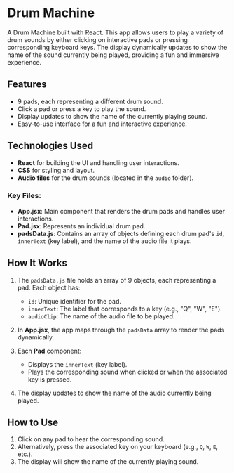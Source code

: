 # Drum Machine

A Drum Machine built with React. This app allows users to play a variety of drum sounds by either clicking on interactive pads or pressing corresponding keyboard keys. The display dynamically updates to show the name of the sound currently being played, providing a fun and immersive experience.

## Features

- 9 pads, each representing a different drum sound.
- Click a pad or press a key to play the sound.
- Display updates to show the name of the currently playing sound.
- Easy-to-use interface for a fun and interactive experience.

## Technologies Used

- **React** for building the UI and handling user interactions.
- **CSS** for styling and layout.
- **Audio files** for the drum sounds (located in the `audio` folder).


### Key Files:

- **App.jsx**: Main component that renders the drum pads and handles user interactions.
- **Pad.jsx**: Represents an individual drum pad.
- **padsData.js**: Contains an array of objects defining each drum pad's `id`, `innerText` (key label), and the name of the audio file it plays.

## How It Works

1. The `padsData.js` file holds an array of 9 objects, each representing a pad. Each object has:
    - `id`: Unique identifier for the pad.
    - `innerText`: The label that corresponds to a key (e.g., "Q", "W", "E").
    - `audioClip`: The name of the audio file to be played.

2. In **App.jsx**, the app maps through the `padsData` array to render the pads dynamically.
   
3. Each **Pad** component:
    - Displays the `innerText` (key label).
    - Plays the corresponding sound when clicked or when the associated key is pressed.

4. The display updates to show the name of the audio currently being played.

## How to Use

1. Click on any pad to hear the corresponding sound.
2. Alternatively, press the associated key on your keyboard (e.g., `Q`, `W`, `E`, etc.).
3. The display will show the name of the currently playing sound.
